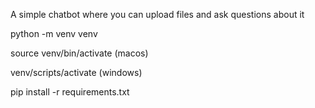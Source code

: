 A simple chatbot where you can upload files and ask questions about it


python -m venv venv

source venv/bin/activate (macos)

venv/scripts/activate (windows)

pip install -r requirements.txt
